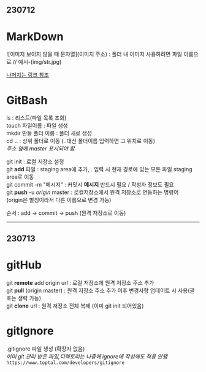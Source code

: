 ## 230712
# MarkDown
![이미지 보이지 않을 때 문자열](이미지 주소) : 폴더 내 이미지 사용하려면 파일 이름으로 // 예시-(img/str.jpg)<br>

[나머지는 링크 참조](https://www.markdownguide.org/)<br>

# GitBash
ls : 리스트(파일 목록 조회)<br>
touch 파일이름 : 파일 생성<br>
mkdir 만들 폴더 이름 : 폴더 새로 생성<br>
cd **..** : 상위 폴더로 이동 (..대신 폴더이름 입력하면 그 위치로 이동)<br>
*주소 옆에 master 표시되야 함*

git init : 로컬 저장소 설정<br>
git **add** 파일 : staging area에 추가, . 입력 시 현재 경로에 있는 모든 파일 staging area로 이동<br>
git commit -m "메시지" : 커밋시 **메시지** 반드시 필요 / 작성자 정보도 필요<br>
git **push** -u *origin* master : 로컬저장소에서 원격 저장소로 연동하는 명령어<br>
(origin은 별칭이라서 다른 이름으로 변경 가능)<br>

순서 : add -> commit -> push (원격 저장소로 이동)<br>

---

## 230713
# gitHub
git **remote** add origin url : 로컬 저장소에 원격 저장소 주소 추가<br>
git **pull** (origin master) : 원격 저장소 주소 추가 이후 변경사항 업데이트 시 사용(괄호는 생략 가능)<br>
git **clone** url : 원격 저장소 전체 복제 (이미 git init 되어있음)

# gitIgnore
.gitignore 파일 생성 (확장자 없음)<br>
*이미 git 관리 받은 파일,디렉토리는 나중에 ignore에 작성해도 적용 안됌*<br>
`https://www.toptal.com/developers/gitignore`
